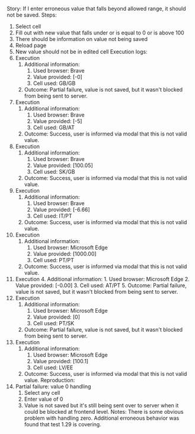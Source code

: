 Story:
If I enter erroneous value that falls beyond allowed range, it should not be saved.
Steps:
1. Select cell
2. Fill out with new value that falls under or is equal to 0 or is above 100
3. There should be information on value not being saved
4. Reload page
5. New value should not be in edited cell
Execution logs:
1. Execution
	1. Additional information:
		1. Used browser: Brave
		2. Value provided: [-0]
		3. Cell used: GB/GB
	2. Outcome: Partial failure, value is not saved, but it wasn't blocked from being sent to server.
2. Execution
	1. Additional information:
		1. Used browser: Brave
		2. Value provided: [-5]
		3. Cell used: GB/AT
	2. Outcome: Success, user is informed via modal that this is not valid value.
3. Execution
	1. Additional information:
		1. Used browser: Brave
		2. Value provided: [100.05]
		3. Cell used: SK/GB
	2. Outcome: Success, user is informed via modal that this is not valid value.
4. Execution
	1. Additional information:
		1. Used browser: Brave
		2. Value provided: [-6.66]
		3. Cell used: IT/PT
	2. Outcome: Success, user is informed via modal that this is not valid value.
5. Execution
	1. Additional information:
		1. Used browser: Microsoft Edge
		2. Value provided: [1000.00]
		3. Cell used: PT/PT
	2. Outcome: Success, user is informed via modal that this is not valid value.
6. Execution
	4. Additional information:
		1. Used browser: Microsoft Edge
		2. Value provided: [-0.00]
		3. Cell used: AT/PT
	5. Outcome: Partial failure, value is not saved, but it wasn't blocked from being sent to server.
7. Execution
	1. Additional information:
		1. Used browser: Microsoft Edge
		2. Value provided: [0]
		3. Cell used: PT/SK
	2. Outcome: Partial failure, value is not saved, but it wasn't blocked from being sent to server.
8. Execution
	1. Additional information:
		1. Used browser: Microsoft Edge
		2. Value provided: [100.1]
		3. Cell used: LV/EE
	2. Outcome: Success, user is informed via modal that this is not valid value.
Reproduction:
1. Partial failure: value 0 handling
	1. Select any cell
	2. Enter value of 0
	3. Value is not saved but it's still being sent over to server when it could be blocked at frontend level.
Notes:
There is some obvious problem with handling zero.
Additional erroneous behavior was found that test 1.29 is covering.